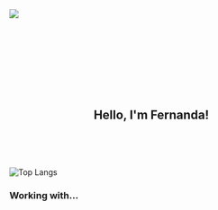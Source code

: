 <style>
  .text-mono text-small mb-3{
    display: none !important;
  }
</style>
  
<div style="width: 200px !important; !important; margin-bottom: 10rem !important;">
  <img src="https://user-images.githubusercontent.com/74038190/225813708-98b745f2-7d22-48cf-9150-083f1b00d6c9.gif">
</div>

<div style="text-align: center !important;">
  <h2 margin: 0!important;">Hello, I'm Fernanda!</h2>
</div>
<div style="padding-top: 2rem;">
   <a>
    <img style="margin-top: 2rem;" src="https://github-readme-stats.vercel.app/api/top-langs/?username=fernandaatim&langs_count=8" alt="Top Langs" />
  </a>
</div>
<div>
  <h3>Working with...</h3>
</div>
